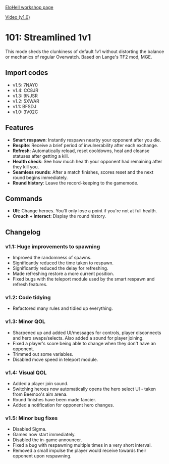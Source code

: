 [EloHell workshop page](https://workshop.elohell.gg/uVYxfgMIq)

[Video (v1.0)](https://www.youtube.com/watch?v=XsfxXvnWb3M)



# 101: Streamlined 1v1
This mode sheds the clunkiness of default 1v1 without distorting the balance or mechanics of regular Overwatch. Based on Lange's TF2 mod, MGE.

## Import codes
- v1.5: 7NAY0
- v1.4: CC8JR
- v1.3: 9NJSR
- v1.2: 5XWAR
- v1.1: BFSDJ
- v1.0: 3V02C



## Features
- **Smart respawn**: Instantly respawn nearby your opponent after you die.
- **Respite**: Receive a brief period of invulnerability after each exchange.
- **Refresh**: Automatically reload, reset cooldowns, heal and cleanse statuses after getting a kill.
- **Health check**: See how much health your opponent had remaining after they kill you.
- **Seamless rounds**: After a match finishes, scores reset and the next round begins immediately.
- **Round history**: Leave the record-keeping to the gamemode.



## Commands
- **Ult**: Change heroes. You'll only lose a point if you're not at full health.
- **Crouch + Interact**: Display the round history.



## Changelog
### v1.1: Huge improvements to spawning
- Improved the randomness of spawns.
- Significantly reduced the time taken to respawn.
- Significantly reduced the delay for refreshing.
- Made refreshing restore a more current position.
- Fixed bugs with the teleport module used by the smart respawn and refresh features.

### v1.2: Code tidying
- Refactored many rules and tidied up everything.

### v1.3: Minor QOL
- Sharpened up and added UI/messages for controls, player disconnects and hero swaps/selects. Also added a sound for player joining.
- Fixed a player's score being able to change when they don't have an opponent.
- Trimmed out some variables.
- Disabled move speed in teleport module.

### v1.4: Visual QOL
- Added a player join sound.
- Switching heroes now automatically opens the hero select UI - taken from Beemoo's aim arena.
- Round finishes have been made fancier.
- Added a notification for opponent hero changes.

### v1.5: Minor bug fixes
- Disabled Sigma.
- Games now start immediately.
- Disabled the in-game announcer.
- Fixed a bug with respawning multiple times in a very short interval.
- Removed a small impulse the player would receive towards their opponent upon respawning.